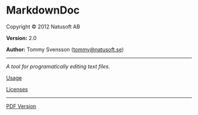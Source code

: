 # MarkdownDoc

Copyright © 2012 Natusoft AB

__Version:__ 2.0

__Author:__ Tommy Svensson (tommy@natusoft.se)

----

_A tool for programatically editing text files._

[Usage](https://github.com/tombensve/FileEditor/blob/master/docs/FileEditor.md)

[Licenses](https://github.com/tombensve/FileEditor/blob/master/docs/licenses.md)

----

[PDF Version](https://github.com/tombensve/FileEditor/blob/master/docs/FileEditor.pdf)